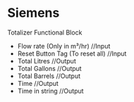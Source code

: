 # Siemens
Totalizer Functional Block 

- Flow rate (Only in m³/hr) //Input
- Reset Button Tag (To reset all) //Input
- Total Litres //Output
- Total Gallons //Output
- Total Barrels //Output
- Time //Output
- Time in string  //Output

